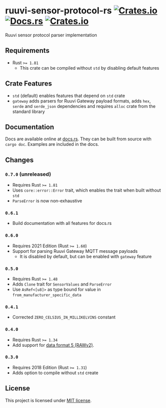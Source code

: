 # ruuvi-sensor-protocol-rs [![Crates.io](https://img.shields.io/crates/v/ruuvi-sensor-protocol.svg)](https://crates.io/crates/ruuvi-sensor-protocol) [![Docs.rs](https://docs.rs/ruuvi-sensor-protocol/badge.svg)](https://docs.rs/ruuvi-sensor-protocol) [![Crates.io](https://img.shields.io/crates/l/ruuvi-sensor-protocol.svg)](https://crates.io/crates/ruuvi-sensor-protocol)

Ruuvi sensor protocol parser implementation

## Requirements
- Rust `>= 1.81`
  - This crate can be compiled without `std` by disabling default features

## Crate Features
- `std` (default) enables features that depend on `std` crate
- `gateway` adds parsers for Ruuvi Gateway payload formats, adds `hex`, `serde` and `serde_json` dependencies and requires `alloc` crate from the standard library

## Documentation
Docs are available online at
[docs.rs](https://docs.rs/ruuvi-sensor-protocol). They can be built
from source with `cargo doc`. Examples are included in the docs.

## Changes

### `0.7.0` (unreleased)
- Requires Rust `>= 1.81`
- Uses `core::error::Error` trait, which enables the trait when built without `std`
- `ParseError` is now non-exhaustive

### `0.6.1`
- Build documentation with all features for docs.rs

### `0.6.0`
- Requires 2021 Edition (Rust `>= 1.60`)
- Support for parsing Ruuvi Gateway MQTT message payloads
  - It is disabled by default, but can be enabled with `gateway` feature

### `0.5.0`
- Requires Rust `>= 1.48`
- Adds `Clone` trait for `SensorValues` and `ParseError`
- Use `AsRef<[u8]>` as type bound for value in `from_manufacturer_specific_data`

### `0.4.1`
- Corrected `ZERO_CELSIUS_IN_MILLIKELVINS` constant

### `0.4.0`
- Requires Rust `>= 1.34`
- Add support for [data format 5 (RAWv2)](https://docs.ruuvi.com/communication/bluetooth-advertisements/data-format-5-rawv2).

### `0.3.0`
- Requires 2018 Edition (Rust `>= 1.31`)
- Adds option to compile without `std` create

## License
This project is licensed under [MIT license](LICENSE).

